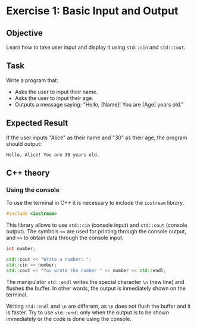 # Exercise 1: Basic Input and Output

## Objective
Learn how to take user input and display it using `std::cin` and `std::cout`.

## Task
Write a program that:
- Asks the user to input their name.
- Asks the user to input their age.
- Outputs a message saying: "Hello, [Name]! You are [Age] years old."

## Expected Result
If the user inputs "Alice" as their name and "30" as their age, the program should output:
```commandline
Hello, Alice! You are 30 years old.
```

## C++ theory
### Using the console

To use the terminal in C++ it is necessary to include the `iostream` library.

```cpp
#include <iostream>
```

This library allows to use `std::cin` (console input) and `std::cout` (console output).
The symbols `<<` are used for printing through the console output, and `>>` to obtain data through the console input.

```cpp
int number;

std::cout << "Write a number: ";
std::cin >> number;
std::cout << "You wrote the number " << number << std::endl;
```

The manipulator `std::endl` writes the special character `\n` (new line) and flushes the buffer. 
In other words, the output is inmediately shown on the terminal.

Writing `std::endl` and `\n` are different, as `\n` does not flush the buffer and it is faster.
Try to use `std::endl` only when the output is to be shown immediately or the code is done using the console.

